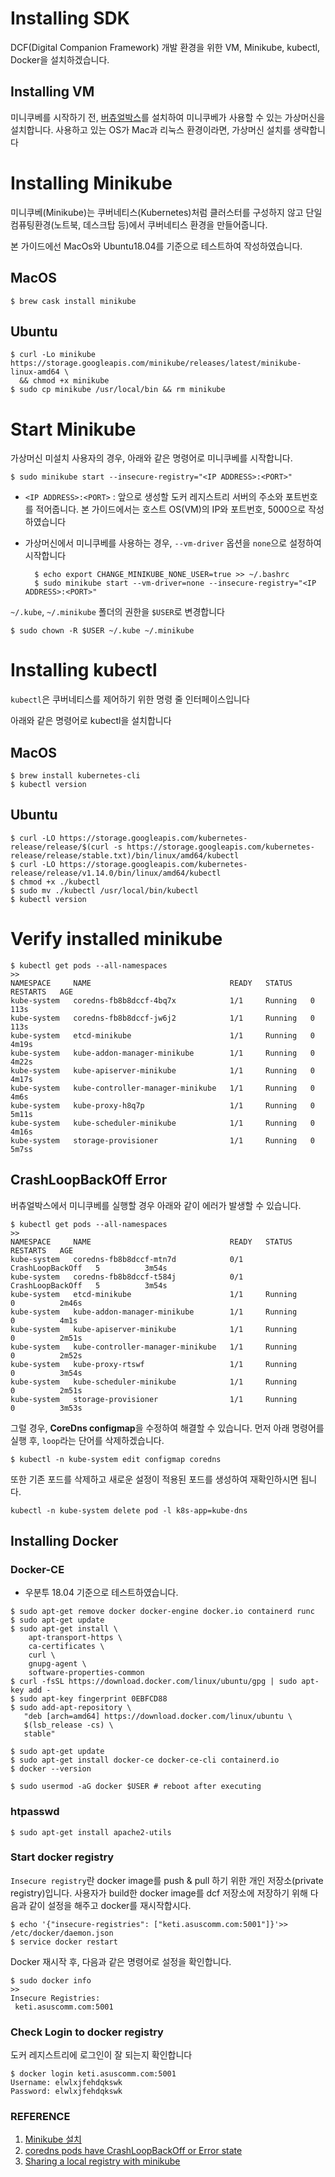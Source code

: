 # Installing SDK

 DCF(Digital Companion Framework) 개발 환경을 위한 VM, Minikube, kubectl,  Docker을 설치하겠습니다.

## Installing VM

미니쿠베를 시작하기 전, [버츄얼박스](https://www.virtualbox.org/)를 설치하여 미니쿠베가 사용할 수 있는 가상머신을 설치합니다.  사용하고 있는 OS가 Mac과 리눅스 환경이라면,  가상머신 설치를 생략합니다

# Installing Minikube

미니쿠베(Minikube)는 쿠버네티스(Kubernetes)처럼 클러스터를 구성하지 않고 단일 컴퓨팅환경(노트북, 데스크탑 등)에서 쿠버네티스 환경을 만들어줍니다.

본 가이드에선 MacOs와 Ubuntu18.04를 기준으로 테스트하여 작성하였습니다.

## MacOS

    $ brew cask install minikube

## Ubuntu

    $ curl -Lo minikube https://storage.googleapis.com/minikube/releases/latest/minikube-linux-amd64 \
      && chmod +x minikube
    $ sudo cp minikube /usr/local/bin && rm minikube

# Start Minikube

가상머신 미설치 사용자의 경우, 아래와 같은 명령어로 미니쿠베를 시작합니다.

    $ sudo minikube start --insecure-registry="<IP ADDRESS>:<PORT>"

- `<IP ADDRESS>:<PORT>` : 앞으로 생성할 도커 레지스트리 서버의 주소와 포트번호를 적어줍니다. 본 가이드에서는 호스트 OS(VM)의 IP와 포트번호,  5000으로 작성하였습니다
- 가상머신에서 미니쿠베를 사용하는 경우, `--vm-driver` 옵션을 `none`으로 설정하여 시작합니다
  
        $ echo export CHANGE_MINIKUBE_NONE_USER=true >> ~/.bashrc
        $ sudo minikube start --vm-driver=none --insecure-registry="<IP ADDRESS>:<PORT>"

`~/.kube`,  `~/.minikube` 폴더의 권한을 `$USER`로 변경합니다

    $ sudo chown -R $USER ~/.kube ~/.minikube

# Installing kubectl

`kubectl`은 쿠버네티스를 제어하기 위한 명령 줄 인터페이스입니다

아래와 같은 명령어로 kubectl을 설치합니다

## MacOS

    $ brew install kubernetes-cli
    $ kubectl version

## Ubuntu

    $ curl -LO https://storage.googleapis.com/kubernetes-release/release/$(curl -s https://storage.googleapis.com/kubernetes-release/release/stable.txt)/bin/linux/amd64/kubectl
    $ curl -LO https://storage.googleapis.com/kubernetes-release/release/v1.14.0/bin/linux/amd64/kubectl
    $ chmod +x ./kubectl
    $ sudo mv ./kubectl /usr/local/bin/kubectl
    $ kubectl version

# Verify installed minikube

    $ kubectl get pods --all-namespaces
    >>
    NAMESPACE     NAME                               READY   STATUS             RESTARTS   AGE
    kube-system   coredns-fb8b8dccf-4bq7x            1/1     Running   0          113s
    kube-system   coredns-fb8b8dccf-jw6j2            1/1     Running   0          113s
    kube-system   etcd-minikube                      1/1     Running   0          4m19s
    kube-system   kube-addon-manager-minikube        1/1     Running   0          4m22s
    kube-system   kube-apiserver-minikube            1/1     Running   0          4m17s
    kube-system   kube-controller-manager-minikube   1/1     Running   0          4m6s
    kube-system   kube-proxy-h8q7p                   1/1     Running   0          5m11s
    kube-system   kube-scheduler-minikube            1/1     Running   0          4m16s
    kube-system   storage-provisioner                1/1     Running   0          5m7ss

## CrashLoopBackOff Error

버츄얼박스에서 미니쿠베를 실행할 경우 아래와 같이 에러가 발생할 수 있습니다.

    $ kubectl get pods --all-namespaces
    >>
    NAMESPACE     NAME                               READY   STATUS             RESTARTS   AGE
    kube-system   coredns-fb8b8dccf-mtn7d            0/1     CrashLoopBackOff   5          3m54s
    kube-system   coredns-fb8b8dccf-t584j            0/1     CrashLoopBackOff   5          3m54s
    kube-system   etcd-minikube                      1/1     Running            0          2m46s
    kube-system   kube-addon-manager-minikube        1/1     Running            0          4m1s
    kube-system   kube-apiserver-minikube            1/1     Running            0          2m51s
    kube-system   kube-controller-manager-minikube   1/1     Running            0          2m52s
    kube-system   kube-proxy-rtswf                   1/1     Running            0          3m54s
    kube-system   kube-scheduler-minikube            1/1     Running            0          2m51s
    kube-system   storage-provisioner                1/1     Running            0          3m53s

그럴 경우, **CoreDns configmap**을 수정하여 해결할 수 있습니다.  먼저 아래 명령어를 실행 후, `loop`라는 단어를 삭제하겠습니다.

    $ kubectl -n kube-system edit configmap coredns

또한 기존 포드를 삭제하고 새로운 설정이 적용된 포드를 생성하여 재확인하시면 됩니다.

    kubectl -n kube-system delete pod -l k8s-app=kube-dns

## Installing Docker

### Docker-CE

* 우분투 18.04 기준으로 테스트하였습니다.

```
$ sudo apt-get remove docker docker-engine docker.io containerd runc
$ sudo apt-get update
$ sudo apt-get install \
    apt-transport-https \
    ca-certificates \
    curl \
    gnupg-agent \
    software-properties-common
$ curl -fsSL https://download.docker.com/linux/ubuntu/gpg | sudo apt-key add -
$ sudo apt-key fingerprint 0EBFCD88
$ sudo add-apt-repository \
   "deb [arch=amd64] https://download.docker.com/linux/ubuntu \
   $(lsb_release -cs) \
   stable"

$ sudo apt-get update
$ sudo apt-get install docker-ce docker-ce-cli containerd.io
$ docker --version

$ sudo usermod -aG docker $USER # reboot after executing
```

### htpasswd

```
$ sudo apt-get install apache2-utils
```

### Start docker registry

`Insecure registry`란 docker image를 push & pull 하기 위한 개인 저장소(private registry)입니다.  사용자가 build한 docker image를 dcf 저장소에 저장하기 위해 다음과 같이 설정을 해주고 docker를 재시작합시다.

```
$ echo '{"insecure-registries": ["keti.asuscomm.com:5001"]}'>> /etc/docker/daemon.json
$ service docker restart
```

Docker 재시작 후, 다음과 같은 명령어로 설정을 확인합니다.

```
$ sudo docker info
>>
Insecure Registries:
 keti.asuscomm.com:5001
```

### Check Login to docker registry

도커 레지스트리에 로그인이 잘 되는지 확인합니다

```
$ docker login keti.asuscomm.com:5001
Username: elwlxjfehdqkswk
Password: elwlxjfehdqkswk
```

### 

### REFERENCE

1. [Minikube 설치](https://kubernetes.io/ko/docs/tasks/tools/install-minikube/)
2. [coredns pods have CrashLoopBackOff or Error state](https://stackoverflow.com/a/53414041/2153777)
3. [Sharing a local registry with minikube](https://blog.hasura.io/sharing-a-local-registry-for-minikube-37c7240d0615/)
